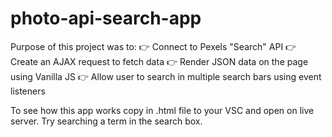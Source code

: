 # photo-api-search-app

Purpose of this project was to:
👉 Connect to Pexels "Search" API
👉 Create an AJAX request to fetch data
👉 Render JSON data on the page using Vanilla JS
👉 Allow user to search in multiple search bars using event listeners

To see how this app works copy in .html file to your VSC and open on live server. Try searching a term in the search box.
